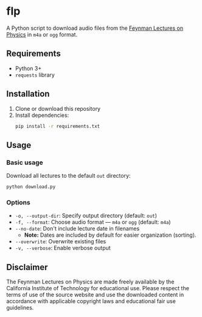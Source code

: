 # flp

A Python script to download audio files from the [Feynman Lectures on Physics](https://www.feynmanlectures.caltech.edu/) in `m4a` or `ogg` format.

## Requirements

- Python 3+
- `requests` library

## Installation

1. Clone or download this repository
2. Install dependencies:
   ```bash
   pip install -r requirements.txt
   ```

## Usage

### Basic usage

Download all lectures to the default `out` directory:

```bash
python download.py
```

### Options

- `-o, --output-dir`: Specify output directory (default: `out`)
- `-f, --format`: Choose audio format — `m4a` or `ogg` (default: `m4a`)
- `--no-date`: Don't include lecture date in filenames
  - **Note:** Dates are included by default for easier organization (sorting).
- `--overwrite`: Overwrite existing files
- `-v, --verbose`: Enable verbose output

## Disclaimer

The Feynman Lectures on Physics are made freely available by the California Institute of Technology for educational use. Please respect the terms of use of the source website and use the downloaded content in accordance with applicable copyright laws and educational fair use guidelines.

